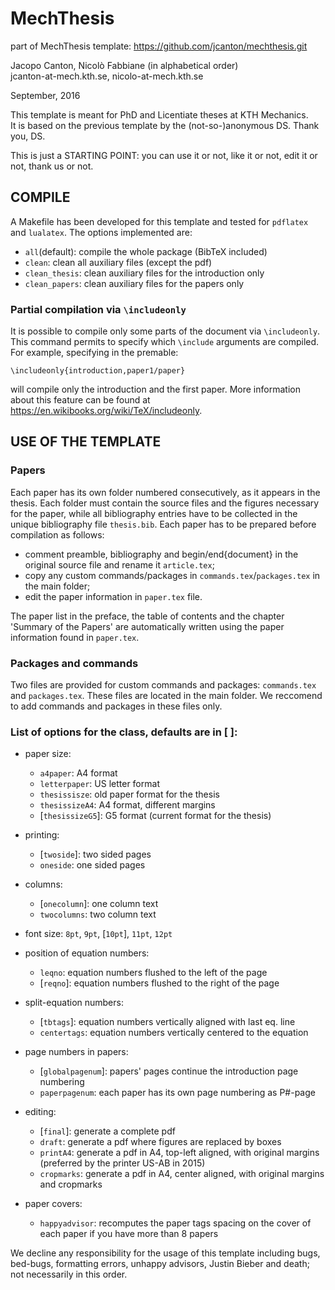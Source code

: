 # MechThesis

part of MechThesis template: https://github.com/jcanton/mechthesis.git

Jacopo Canton, Nicolò Fabbiane (in alphabetical order)<br /> 
jcanton-at-mech.kth.se, nicolo-at-mech.kth.se

September, 2016


This template is meant for PhD and Licentiate theses at KTH Mechanics.<br /> 
It is based on the previous template by the (not-so-)anonymous DS.
Thank you, DS.<br /> 

This is just a STARTING POINT: you can use it or not, like it or not, edit it
or not, thank us or not.


## COMPILE
A Makefile has been developed for this template and tested for `pdflatex` and
`lualatex`. The options implemented are:

 - `all`(default): compile the whole package (BibTeX included)
 - `clean`:        clean all auxiliary files (except the pdf)
 - `clean_thesis`: clean auxiliary files for the introduction only
 - `clean_papers`: clean auxiliary files for the papers only

### Partial compilation via `\includeonly`
It is possible to compile only some parts of the document via `\includeonly`.
This command permits to specify which `\include` arguments are compiled.
For example, specifying in the premable:

   `\includeonly{introduction,paper1/paper}`

will compile only the introduction and the first paper. More information about
this feature can be found at https://en.wikibooks.org/wiki/TeX/includeonly.


## USE OF THE TEMPLATE

### Papers
Each paper has its own folder numbered consecutively, as it appears in the
thesis. Each folder must contain the source files and the figures necessary for
the paper, while all bibliography entries have to be collected in the unique
bibliography file `thesis.bib`.
Each paper has to be prepared before compilation as follows:

 - comment preamble, bibliography and begin/end{document} in the original
   source file and rename it `article.tex`;
 - copy any custom commands/packages in `commands.tex`/`packages.tex` in
   the main folder;
 - edit the paper information in `paper.tex` file.

The paper list in the preface, the table of contents and the chapter 'Summary
of the Papers' are automatically written using the paper information found in
`paper.tex`.

### Packages and commands
Two files are provided for custom commands and packages: `commands.tex` and
`packages.tex`. These files are located in the main folder.
We reccomend to add commands and packages in these files only.

### List of options for the class, defaults are in [ ]:

 - paper size:
    - `a4paper`:        A4 format
    - `letterpaper`:    US letter format
    - `thesissisze`:    old paper format for the thesis
    - `thesissizeA4`:   A4 format, different margins
    - [`thesissizeG5`]: G5 format (current format for the thesis)

 - printing:
    - [`twoside`]: two sided pages
    - `oneside`:   one sided pages

 - columns:
    - [`onecolumn`]: one column text
    - `twocolumns`:  two column text

 - font size: `8pt`, `9pt`, [`10pt`], `11pt`, `12pt`

 - position of equation numbers:
    - `leqno`:   equation numbers flushed to the left of the page
    - [`reqno`]: equation numbers flushed to the right of the page

 - split-equation numbers:
    - [`tbtags`]:    equation numbers vertically aligned with last eq. line
    - `centertags`:  equation numbers vertically centered to the equation

 - page numbers in papers:
    - [`globalpagenum`]: papers' pages continue the introduction page numbering
    - `paperpagenum`:    each paper has its own page numbering as P#-page

 - editing:
    - [`final`]:    generate a complete pdf
    - `draft`:      generate a pdf where figures are replaced by boxes
    - `printA4`:    generate a pdf in A4, top-left aligned, with original margins
                    (preferred by the printer US-AB in 2015)
    - `cropmarks`:  generate a pdf in A4, center aligned, with original margins
                    and cropmarks

 - paper covers:
    - `happyadvisor`: recomputes the paper tags spacing on the cover of each
                      paper if you have more than 8 papers


We decline any responsibility for the usage of this template including bugs,
bed-bugs, formatting errors, unhappy advisors, Justin Bieber and death; not 
necessarily in this order.
